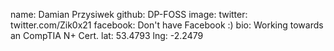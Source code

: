 name: Damian Przysiwek
github: DP-FOSS
image: 
twitter: twitter.com/Zik0x21
facebook: Don't have Facebook :)
bio: Working towards an CompTIA N+ Cert.
lat: 53.4793
lng: -2.2479

